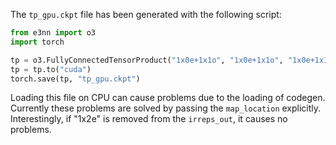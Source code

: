 The `tp_gpu.ckpt` file has been generated with the following script:

```python
from e3nn import o3
import torch

tp = o3.FullyConnectedTensorProduct("1x0e+1x1o", "1x0e+1x1o", "1x0e+1x1o+1x2e")
tp = tp.to("cuda")
torch.save(tp, "tp_gpu.ckpt")
```

Loading this file on CPU can cause problems due to the loading of codegen.
Currently these problems are solved by passing the `map_location` explicitly.
Interestingly, if "1x2e" is removed from the `irreps_out`, it causes no problems.

